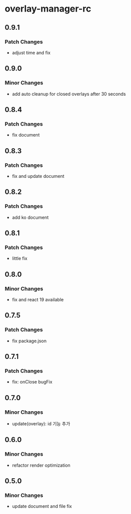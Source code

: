 # overlay-manager-rc

## 0.9.1

### Patch Changes

- adjust time and fix

## 0.9.0

### Minor Changes

- add auto cleanup for closed overlays after 30 seconds

## 0.8.4

### Patch Changes

- fix document

## 0.8.3

### Patch Changes

- fix and update document

## 0.8.2

### Patch Changes

- add ko document

## 0.8.1

### Patch Changes

- little fix

## 0.8.0

### Minor Changes

- fix and react 19 available

## 0.7.5

### Patch Changes

- fix package.json

## 0.7.1

### Patch Changes

- fix: onClose bugFix

## 0.7.0

### Minor Changes

- update(overlay): id 기능 추가

## 0.6.0

### Minor Changes

- refactor render optimization

## 0.5.0

### Minor Changes

- update document and file fix
